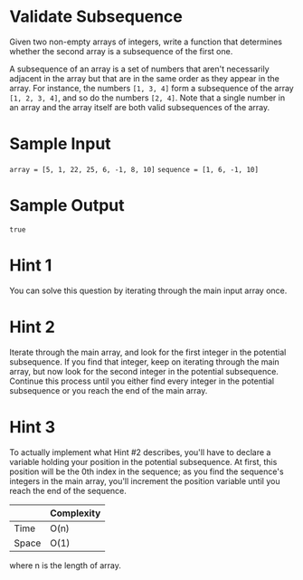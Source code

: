 # Validate Subsequence
Given two non-empty arrays of integers, write a function that determines whether the second array is a subsequence of the first one.

A subsequence of an array is a set of numbers that aren't necessarily adjacent in the array but that are in the same order as they appear in the array. For instance, the numbers `[1, 3, 4]` form a subsequence of the array `[1, 2, 3, 4]`, and so do the numbers `[2, 4]`. Note that a single number in an array and the array itself are both valid subsequences of the array.

# Sample Input
`array = [5, 1, 22, 25, 6, -1, 8, 10]`
`sequence = [1, 6, -1, 10]`

# Sample Output
`true`

# Hint 1
You can solve this question by iterating through the main input array once.

# Hint 2
Iterate through the main array, and look for the first integer in the potential subsequence. If you find that integer, keep on iterating through the main array, but now look for the second integer in the potential subsequence. Continue this process until you either find every integer in the potential subsequence or you reach the end of the main array.

# Hint 3
To actually implement what Hint #2 describes, you'll have to declare a variable holding your position in the potential subsequence. At first, this position will be the 0th index in the sequence; as you find the sequence's integers in the main array, you'll increment the position variable until you reach the end of the sequence.

|  | Complexity |
| ----------- | ----------- |
| Time | O(n) |
| Space | O(1) |

where n is the length of array.